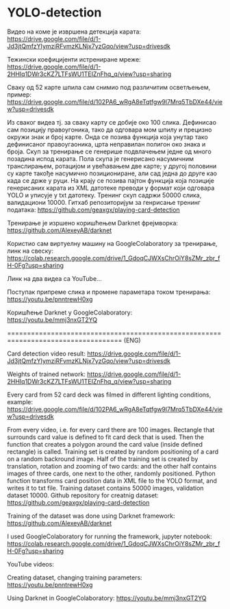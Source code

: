 # YOLO-detection

Видео на коме је извршена детекција карата:
https://drive.google.com/file/d/1-Jd3jtQmfzYIymziRFvmzKLNjx7yzGqo/view?usp=drivesdk

Тежински коефицијенти истрениране мреже:
https://drive.google.com/file/d/1-2HHIq1DWr3cKZ7LTFsWU1TEIZnFhq_q/view?usp=sharing

Сваку од 52 карте шпила сам снимио под различитим осветљењем, пример:
https://drive.google.com/file/d/102PA6_wRgA8eTqtfgw9l7Mrq5TbDXe44/view?usp=drivesdk

Из сваког видеа тј. за сваку карту се добије око 100 слика.
Дефинисао сам позицију правоугоника, тако да одговара мом шпилу и прецизно окружи знак и број карте.
Онда се позива функција која унутар тако дефинисаног правоугаоника, црта неправилан полигон око знака и броја.
Скуп за тренирање се генерише подвлачењем једне од много позадина испод карата.
Пола скупа је генерисано насумичним транслирањем, ротацијом и увећавањем две карте; у другој половини су карте такође насумично позициониране, али сад једна до друге као када се држе у руци.
На крају се позива пајтон функција која позиције генерисаних карата из XML датотеке преводи у формат који одговара YOLO и уписује у txt датотеку.
Тренинг скуп садржи 50000 слика, валидациони 10000.
Гитхаб репозиторијум за генрисање тренинг података:
https://github.com/geaxgx/playing-card-detection

Тренирање је изршено коришћењем Darknet фрејмворка:
https://github.com/AlexeyAB/darknet

Користио сам виртуелну машину на GoogleColaboratory за тренирање, линк на свеску:
https://colab.research.google.com/drive/1_GdoqCJWXsChrOiY8sZMr_zbr_fH-0Fg?usp=sharing

Линк на два видеа са YouTube...

Поступак припреме слика и промене параметара током тренирања:
https://youtu.be/pnntrewH0xg

Коришћење Darknet у GoogleColaboratory:
https://youtu.be/mmj3nxGT2YQ


===================================================================================
(ENG)

Card detection video result:
https://drive.google.com/file/d/1-Jd3jtQmfzYIymziRFvmzKLNjx7yzGqo/view?usp=drivesdk

Weights of trained network:
https://drive.google.com/file/d/1-2HHIq1DWr3cKZ7LTFsWU1TEIZnFhq_q/view?usp=sharing

Every card from 52 card deck was filmed in different lighting conditions, example:
https://drive.google.com/file/d/102PA6_wRgA8eTqtfgw9l7Mrq5TbDXe44/view?usp=drivesdk

From every video, i.e. for every card there are 100 images.
Rectangle that surrounds card value is defined to fit card deck that is used.
Then the function that creates a polygon around the card value (inside defined rectangle) is called.
Training set is created by random positioning of a card on a random backround image.
Half of the training set is created by translation, rotation and zooming of two cards: and the other half contains images of three cards, one next to the other, randomly positioned.
Python function transforms card position data in XML file to the YOLO format, and writes it to txt file.
Training dataset contains 50000 images, validation dataset 10000.
Github repository for creatnig dataset:
https://github.com/geaxgx/playing-card-detection

Training of the dataset was done using Darknet framework:
https://github.com/AlexeyAB/darknet

I used GoogleColaboratory for running the framework, jupyter notebook:
https://colab.research.google.com/drive/1_GdoqCJWXsChrOiY8sZMr_zbr_fH-0Fg?usp=sharing

YouTube videos:

Creating dataset, changing training parameters:
https://youtu.be/pnntrewH0xg

Using Darknet in GoogleColaboratory:
https://youtu.be/mmj3nxGT2YQ
